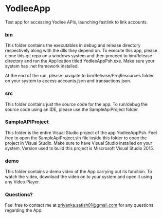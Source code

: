 # YodleeApp
Test app for accessing Yodlee APIs, launching fastlink to link accounts.

### bin
This folder contains the executables in debug and release directory respectively along with the dlls they depend on.
To execute this app, please clone this git repo on a windows system and then proceed to bin/Release directory and
run the Application titled YodleeAppPsh.exe. Make sure your system has .net framework installed.

At the end of the run, please navigate to bin/Release/ProjResources folder on your system to access accounts.json 
and transactions.json.

### src
This folder contains just the source code for the app. To run/debug the source code using an IDE, please use the 
SampleApiProject folder.

### SampleAPIProject
This folder is the entire Visual Studio project of the app YodleeAppPsh. Feel free to open the SampleApiProject.sln 
file inside this folder to open the project in Visual Studio. Make sure to have Visual Studio installed on your system.
Version used to build this project is Miscrosoft Visual Studio 2015.

### demo
This folder contains a demo video of the App carrying out its function. To watch the video, download the video on to your system
and open it using any Video Player.

### Questions?
Feel free to contact me at priyanka.satish01@gmail.com for any questions regarding the App.
